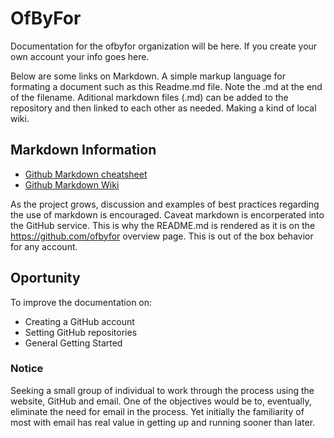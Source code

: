 # OfByFor
Documentation for the ofbyfor organization will be here. If you create your own account your info goes here.

Below are some links on Markdown. A simple markup language for formating a document such as this Readme.md file. Note the .md at the end of the filename. Aditional markdown files (.md) can be added to the repository and then linked to each other as needed. Making a kind of local wiki.

## Markdown Information
- [Github Markdown cheatsheet](https://github.com/adam-p/markdown-here/wiki/Markdown-Cheatsheet)
- [Github Markdown Wiki](https://docs.github.com/en/get-started/writing-on-github/getting-started-with-writing-and-formatting-on-github/basic-writing-and-formatting-syntax)


As the project grows, discussion and examples of best practices regarding the use of markdown is encouraged. Caveat markdown is encorperated into the GitHub service. This is why the README.md is rendered as it is on the https://github.com/ofbyfor overview page. This is out of the box behavior for any account.

## Oportunity
To improve the documentation on:
- Creating a GitHub account
- Setting GitHub repositories
- General Getting Started 

### Notice
Seeking a small group of individual to work through the process using the website, GitHub and email. One of the objectives would be to, eventually, eliminate the need for email in the process. Yet initially the familiarity of most with email has real value in getting up and running sooner than later.

<!--
**ofbyfor/ofbyfor** is a ✨ _special_ ✨ repository because its `README.md` (this file) appears on your GitHub profile.

Here are some ideas to get you started:

- 🔭 I’m currently working on ...
- 🌱 I’m currently learning ...
- 👯 I’m looking to collaborate on ...
- 🤔 I’m looking for help with ...
- 💬 Ask me about ...
- 📫 How to reach me: ...
- 😄 Pronouns: ...
- ⚡ Fun fact: ...

### Hi there 👋
-->
